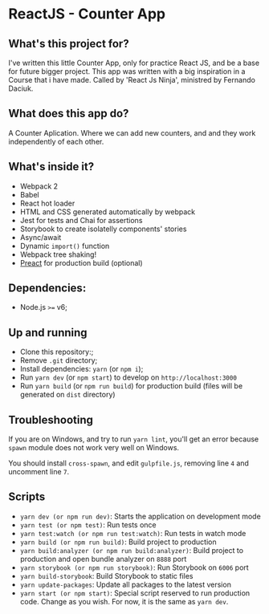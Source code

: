# ReactJS - Counter App

## What's this project for?

I've written this little Counter App, only for practice React JS, and be a base for future bigger project.
This app was written with a big inspiration in a Course that i have made. Called by 'React Js Ninja',  ministred by Fernando Daciuk.

## What does this app do?

A Counter Aplication. Where we can add new counters, and and they work independently of each other.

## What's inside it?

* Webpack 2
* Babel
* React hot loader
* HTML and CSS generated automatically by webpack
* Jest for tests and Chai for assertions
* Storybook to create isolatelly components' stories
* Async/await
* Dynamic `import()` function
* Webpack tree shaking!
* [Preact](https://preactjs.com/) for production build (optional)

## Dependencies:

- Node.js `>=` v6;

## Up and running

- Clone this repository:;
- Remove `.git` directory;
- Install dependencies: `yarn` (or `npm i`);
- Run `yarn dev` (or `npm start`) to develop on `http://localhost:3000`
- Run `yarn build` (or `npm run build`) for production build (files will be generated on `dist` directory)

## Troubleshooting

If you are on Windows, and try to run `yarn lint`, you'll get an error
because `spawn` module does not work very well on Windows.

You should install `cross-spawn`, and edit `gulpfile.js`, removing line `4` and
uncomment line `7`.

## Scripts
- `yarn dev (or npm run dev)`: Starts the application on development mode
- `yarn test (or npm test)`: Run tests once
- `yarn test:watch (or npm run test:watch)`: Run tests in watch mode
- `yarn build (or npm run build)`: Build project to production
- `yarn build:analyzer (or npm run build:analyzer)`: Build project to production and open bundle analyzer on `8888` port
- `yarn storybook (or npm run storybook)`: Run Storybook on `6006` port
- `yarn build-storybook`: Build Storybook to static files
- `yarn update-packages`: Update all packages to the latest version
- `yarn start (or npm start)`: Special script reserved to run production code. Change as you wish. For now, it is the same as `yarn dev`.
